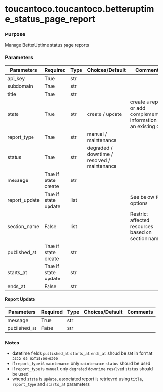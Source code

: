 # toucantoco.toucantoco.betteruptime_status_page_report

### Purpose
Manage BetterUptime status page reports

### Parameters
| Parameters    | Required             | Type | Choices/Default                              | Comments                                                            |
|---------------|----------------------|------|----------------------------------------------|---------------------------------------------------------------------|
| api_key       | True                 | str  |                                              |                                                                     |
| subdomain     | True                 | str  |                                              |                                                                     |
| title         | True                 | str  |                                              |                                                                     |
| state         | True                 | str  | create / update                              | create a report or add complementary information to an existing one |
| report_type   | True                 | str  | manual / maintenance                         |                                                                     |
| status        | True                 | str  | degraded / downtime / resolved / maintenance |                                                                     |
| message       | True if state create | str  |                                              |                                                                     |
| report_update | True if state update | list |                                              | See below for options                                               |
| section_name  | False                | list |                                              | Restrict affected resources based on section names                  |
| published_at  | True if state create | str  |                                              |                                                                     |
| starts_at     | True if state update | str  |                                              |                                                                     |
| ends_at       | False                | str  |                                              |                                                                     |

#### Report Update
| Parameters   | Required | Type | Choices/Default | Comments |
|--------------|----------|------|-----------------|----------|
| message      | True     | str  |                 |          |
| published_at | False    | str  |                 |          |

### Notes
- datetime fields `published_at` `starts_at` `ends_at` shoud be set in format `2022-08-02T15:00+0200`
- if `report_type` is `maintenance` only `maintenance` `status` should be used
- if `report_type` is `manual` only `degraded` `downtime` `resolved` `status` should be used
- whend `state` is `update`, associated report is retrieved using `title`, `report_type` and `starts_at` parameters
